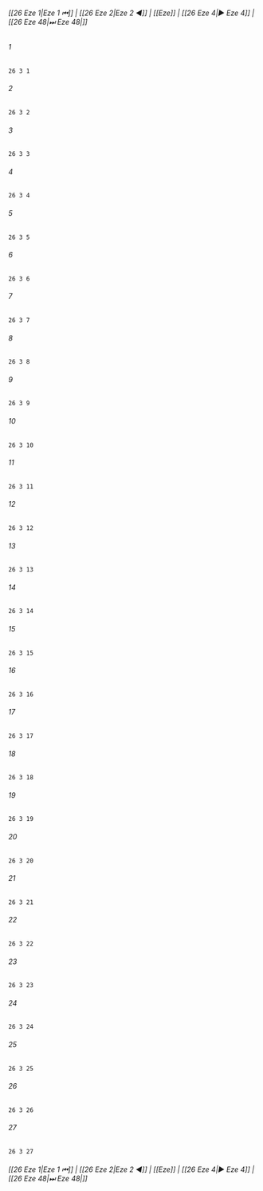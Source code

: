 
###### [[26 Eze 1|Eze 1 ⏮]] | [[26 Eze 2|Eze 2 ◀]] | [[Eze]] | [[26 Eze 4|▶ Eze 4]] | [[26 Eze 48|⏭ Eze 48|]]

###### 1
``` verse
26 3 1 
```
###### 2
``` verse
26 3 2 
```
###### 3
``` verse
26 3 3 
```
###### 4
``` verse
26 3 4 
```
###### 5
``` verse
26 3 5 
```
###### 6
``` verse
26 3 6 
```
###### 7
``` verse
26 3 7 
```
###### 8
``` verse
26 3 8 
```
###### 9
``` verse
26 3 9 
```
###### 10
``` verse
26 3 10 
```
###### 11
``` verse
26 3 11 
```
###### 12
``` verse
26 3 12 
```
###### 13
``` verse
26 3 13 
```
###### 14
``` verse
26 3 14 
```
###### 15
``` verse
26 3 15 
```
###### 16
``` verse
26 3 16 
```
###### 17
``` verse
26 3 17 
```
###### 18
``` verse
26 3 18 
```
###### 19
``` verse
26 3 19 
```
###### 20
``` verse
26 3 20 
```
###### 21
``` verse
26 3 21 
```
###### 22
``` verse
26 3 22 
```
###### 23
``` verse
26 3 23 
```
###### 24
``` verse
26 3 24 
```
###### 25
``` verse
26 3 25 
```
###### 26
``` verse
26 3 26 
```
###### 27
``` verse
26 3 27 
```

###### [[26 Eze 1|Eze 1 ⏮]] | [[26 Eze 2|Eze 2 ◀]] | [[Eze]] | [[26 Eze 4|▶ Eze 4]] | [[26 Eze 48|⏭ Eze 48|]]

